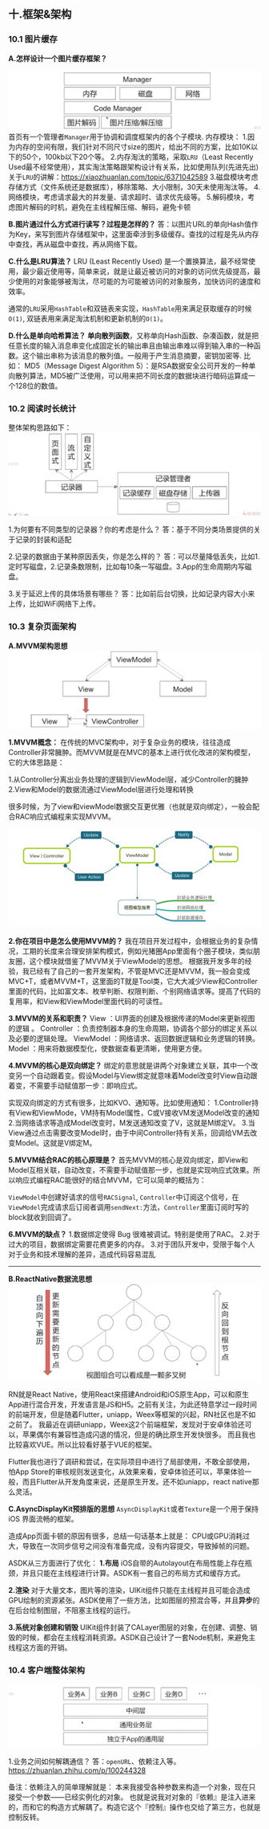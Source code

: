 ## 十.框架&架构

### 10.1 图片缓存
**A.怎样设计一个图片缓存框架？**

![alt cache](image/0034.jpg "cache")
首页有一个管理者`Manager`用于协调和调度框架内的各个子模块.
内存模块：
1.因为内存的空间有限，我们针对不同尺寸size的图片，给出不同的方案，比如10K以下的50个，100kb以下20个等。
2.内存淘汰的策略，采取`LRU`（Least Recently Used最不经常使用），其实淘汰策略跟架构设计有关系，比如使用队列(先进先出)
关于`LRU`的讲解：https://xiaozhuanlan.com/topic/6371042589
3.磁盘模块考虑 存储方式（文件系统还是数据库），移除策略、大小限制，30天未使用淘汰等。
4.网络模块，考虑请求最大的并发量、请求超时、请求优先级等。
5.解码模块，考虑图片解码的时机，避免在主线程解压缩、解码，避免卡顿

**B.图片通过什么方式进行读写？过程是怎样的？**
答：以图片URL的单向Hash值作为Key，来写到图片存储框架中，这里面牵涉到多级缓存。查找的过程是先从内存中查找，再从磁盘中查找，再从网络下载。

**C.什么是LRU算法？**
LRU (Least Recently Used) 是一个置换算法，最不经常使用，最少最近使用等，简单来说，就是让最近被访问的对象的访问优先级提高，最少使用的对象能够被淘汰，尽可能的为可能被访问的对象服务，加快访问的速度和效率。

通常的`LRU`采用`HashTable`和双链表来实现，`HashTable`用来满足获取缓存的时候`O(1)`, 双链表用来满足淘汰机制和更新机制的`O(1)`。

**D.什么是单向哈希算法？**
**单向散列函数**，又称单向Hash函数、杂凑函数，就是把任意长度的输入消息串变化成固定长的输出串且由输出串难以得到输入串的一种函数。这个输出串称为该消息的散列值。一般用于产生消息摘要，密钥加密等.
比如：
MD5（Message Digest Algorithm 5）：是RSA数据安全公司开发的一种单向散列算法，MD5被广泛使用，可以用来把不同长度的数据块进行暗码运算成一个128位的数值。

### 10.2 阅读时长统计
整体架构思路如下：
![alt record](image/0035.jpg "record")

1.为何要有不同类型的记录器？你的考虑是什么？
答：基于不同分类场景提供的关于记录的封装和适配

2.记录的数据由于某种原因丢失，你是怎么样的？
答：可以尽量降低丢失，比如1.定时写磁盘，2.记录条数限制，比如每10条一写磁盘。3.App的生命周期内写磁盘。

3.关于延迟上传的具体场景有哪些？
答：比如前后台切换，比如记录内容大小来上传，比如WiFi网络下上传。

### 10.3 复杂页面架构

**A.MVVM架构思想**
![alt mvvm](image/0036.jpg "mvvm")

**1.MVVM概念：**
在传统的MVC架构中，对于复杂业务的模块，往往造成Controller非常臃肿。而MVVM就是在MVC的基本上进行优化改进的架构模型，它的大体思路是：

1.从Controller分离出业务处理的逻辑到ViewModel层，减少Controller的臃肿
2.View和Model的数据流通过ViewModel层进行处理和转换

很多时候，为了view和viewModel数据交互更优雅（也就是双向绑定），一般会配合RAC响应式编程来实现MVVM。

![alt mvvm](image/0051.jpg "mvvm")

**2.你在项目中是怎么使用MVVM的？**
我在项目开发过程中，会根据业务的复杂情况，工期的长度来合理安排架构模式，例如光猪圈App里面有个圈子模块，类似朋友圈，这个模块就借鉴了MVVM关于ViewModel的思想。
根据我开发多年的经验，我已经有了自己的一套开发架构，不管是MVC还是MVVM，我一般会变成MVC+T，或者MVVM+T，这里面的T就是Tool类，它大大减少View和Controller里面的代码，比如富文本、枚举判断、权限判断、个别网络请求等。提高了代码的复用率，和View和ViewModel里面代码的可读性。

**3.MVVM的关系和职责？**
View ：UI界面的创建及根据传递的Model来更新视图的逻辑 。
Controller ：负责控制器本身的生命周期，协调各个部分的绑定关系以及必要的逻辑处理。 
ViewModel ：网络请求、返回数据逻辑和业务逻辑的转换。
Model ：用来将数据模型化，使数据查看更清晰，使用更方便。

**4.MVVM的核心是双向绑定？**
绑定的意思就是讲两个对象建立关联，其中一个改变另一个自动跟着变。假设Model与View绑定就意味着Model改变时View自动跟着变，不需要手动赋值那一步：即响应式。

实现双向绑定的方式有很多，比如KVO、通知等。比如使用通知：
1.Controller持有View和ViewMode，VM持有Model属性，C或V接收VM发送Model改变的通知
2.当网络请求等造成Model改变时，M发送通知改变了V，这就是M绑定V。
3.当View通过点击需要改变Model时，由于中间Controller持有关系，回调给VM去改变Model。这就是V绑定M。

**5.MVVM结合RAC的核心原理是？**
首先MVVM的核心是双向绑定，即View和Model互相关联，自动改变，不需要手动赋值那一步，也就是实现响应式效果。所以响应式编程RAC能很好的结合MVVM，它可以简单的概括为：

`ViewModel`中创建好请求的信号`RACSignal`, `Controller`中订阅这个信号，在`ViewModel`完成请求后订阅者调用`sendNext:`方法，`Controller`里面订阅时写的block就收到回调了。

**6.MVVM的缺点？**
1.数据绑定使得 Bug 很难被调试。特别是使用了RAC。
2.对于过大的项目，数据绑定需要花费更多的内存。
3.对于团队开发中，受限于每个人对于业务和技术理解的差异，造成代码容易混乱

----

**B.ReactNative数据流思想**
![alt rn](image/0037.jpg "rn")

RN就是React Native，使用React来搭建Android和iOS原生App，可以和原生App进行混合开发，开发语言是JS和H5。之前有关注，为此还特意学过一段时间的前端开发，但是随着Flutter，uniapp，Weex等框架的兴起，RN社区也是不如之前了。
我最近在调研uniapp，Weex这2个前端框架，发现对于安卓体验还可以，苹果偶尔有兼容性造成闪退的情况，但是的确比原生开发快很多。
而且我也比较喜欢VUE。所以比较看好基于VUE的框架。

Flutter我也进行了调研和尝试，在实际项目中进行了局部使用，不敢全部使用，怕App Store的审核规则发送变化，从效果来看，安卓体验还可以，苹果体验一般，而且Flutter从开发角度来说，还是原生开发。还不如uniapp，react native那么灵活。

**C.AsyncDisplayKit预排版的思想**
`AsyncDisplayKit`或者`Texture`是一个用于保持 iOS 界面流畅的框架。

造成App页面卡顿的原因有很多，总结一句话基本上就是：
CPU或GPU消耗过大，导致在一次同步信号之间没有准备完成，没有内容提交，导致掉帧的问题。

ASDK从三方面进行了优化：
**1.布局**
iOS自带的Autolayout在布局性能上存在瓶颈，并且只能在主线程进行计算。ASDK有一套自己的布局方式和缓存方式。

**2.渲染**
对于大量文本，图片等的渲染，UIKit组件只能在主线程并且可能会造成GPU绘制的资源紧张。ASDK使用了一些方法，比如图层的预混合等，并且**异步**的在后台绘制图层，不阻塞主线程的运行。

**3.系统对象创建和销毁**
UIKit组件封装了CALayer图层的对象，在创建、调整、销毁的时候，都会在主线程消耗资源。ASDK自己设计了一套Node机制，来避免主线程这方面的开销。

### 10.4 客户端整体架构
![alt app](image/0038.jpg "app")

1.业务之间如何解耦通信？
答：`openURL`、依赖注入等。
https://zhuanlan.zhihu.com/p/100244328

备注：依赖注入的简单理解就是：
本来我接受各种参数来构造一个对象，现在只接受一个参数——已经实例化的对象。
也就是说我对对象的『依赖』是注入进来的，而和它的构造方式解耦了。构造它这个『控制』操作也交给了第三方，也就是控制反转。
